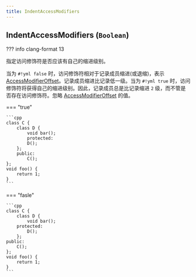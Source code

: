 ```yaml
---
title: IndentAccessModifiers
---
```


## IndentAccessModifiers (`Boolean`)

??? info
    clang-format 13

指定访问修饰符是否应该有自己的缩进级别。

当为 `#!yml false` 时，访问修饰符相对于记录成员缩进(或退缩)，表示 [AccessModifierOffset](../AccessModifierOffset)。记录成员缩进比记录低一级。当为 `#!yml true` 时，访问修饰符将获得自己的缩进级别。因此，记录成员总是比记录缩进 `2` 级，而不管是否存在访问修饰符。忽略 [AccessModifierOffset](../AccessModifierOffset) 的值。

=== "true"

    ```cpp
    class C {
        class D {
            void bar();
            protected:
            D();
        };
        public:
            C();
    };
    void foo() {
        return 1;
    }
    ```

=== "fasle"

    ```cpp
    class C {
        class D {
            void bar();
        protected:
            D();
        };
    public:
        C();
    };
    void foo() {
        return 1;
    }
    ```
